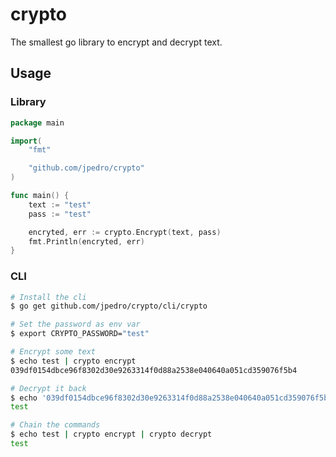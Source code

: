 # crypto

The smallest go library to encrypt and decrypt text.


## Usage

### Library

```go
package main

import(
    "fmt"

    "github.com/jpedro/crypto"
)

func main() {
    text := "test"
    pass := "test"

    encryted, err := crypto.Encrypt(text, pass)
    fmt.Println(encryted, err)
}
```

### CLI

```bash
# Install the cli
$ go get github.com/jpedro/crypto/cli/crypto

# Set the password as env var
$ export CRYPTO_PASSWORD="test"

# Encrypt some text
$ echo test | crypto encrypt
039df0154dbce96f8302d30e9263314f0d88a2538e040640a051cd359076f5b4

# Decrypt it back
$ echo '039df0154dbce96f8302d30e9263314f0d88a2538e040640a051cd359076f5b4' | crypto decrypt
test

# Chain the commands
$ echo test | crypto encrypt | crypto decrypt
test
```
